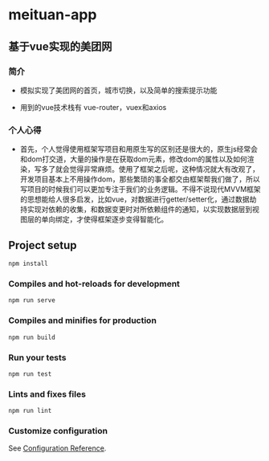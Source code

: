 # meituan-app

## 基于vue实现的美团网

### 简介
- 模拟实现了美团网的首页，城市切换，以及简单的搜索提示功能

- 用到的vue技术栈有 vue-router，vuex和axios

### 个人心得

- 首先，个人觉得使用框架写项目和用原生写的区别还是很大的，原生js经常会和dom打交道，大量的操作是在获取dom元素，修改dom的属性以及如何渲染，写多了就会觉得非常麻烦。使用了框架之后呢，这种情况就大有改观了，开发项目基本上不用操作dom，那些繁琐的事全都交由框架帮我们做了，所以写项目的时候我们可以更加专注于我们的业务逻辑。不得不说现代MVVM框架的思想能给人很多启发，比如vue，对数据进行getter/setter化，通过数据劫持实现对依赖的收集，和数据变更时对所依赖组件的通知，以实现数据层到视图层的单向绑定，才使得框架逐步变得智能化。

## Project setup
```
npm install
```

### Compiles and hot-reloads for development
```
npm run serve
```

### Compiles and minifies for production
```
npm run build
```

### Run your tests
```
npm run test
```

### Lints and fixes files
```
npm run lint
```

### Customize configuration
See [Configuration Reference](https://cli.vuejs.org/config/).
